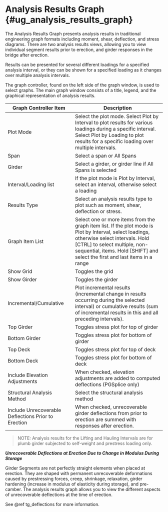 Analysis Results Graph {#ug_analysis_results_graph}
==============================================
The Analysis Results Graph presents analysis results in traditional engineering graph formats including moment, shear, deflection, and stress diagrams. There are two analysis results views, allowing you to view individual segment results prior to erection, and girder responses in the bridge after erection.

Results can be presented for several different loadings for a specified analysis interval, or they can be shown for a specified loading as it changes over multiple analysis intervals.

The graph controller, found on the left side of the graph window, is used to select graphs. The main graph window consists of a title, legend, and the graphical representation of analysis results.

Graph Controller Item | Description
-----|-------------
Plot Mode | Select the plot mode. Select Plot by Interval to plot results for various loadings during a specific interval. Select Plot by Loading to plot results for a specific loading over multiple intervals.
Span | Select a span or All Spans
Girder | Select a girder, or girder line if All Spans is selected
Interval/Loading list | If the plot mode is Plot by Interval, select an interval, otherwise select a loading
Results Type | Select an analysis results type to plot such as moment, shear, deflection or stress.
Graph Item List | Select one or more items from the graph item list. If the plot mode is Plot by Interval, select loadings, otherwise select intervals. Hold [CTRL] to select multiple, non-sequential, items. Hold [SHIFT] and select the first and last items in a range
Show Grid | Toggles the grid 
Show Girder | Toggles the girder
Incremental/Cumulative | Plot incremental results (incremental change in results occurring during the selected interval) or cumulative results (sum of incremental results in this and all preceding intervals).
Top Girder | Toggles stress plot for top of girder
Bottom Girder | Toggles stress plot for bottom of girder
Top Deck | Toggles stress plot for top of deck
Bottom Deck | Toggles stress plot for bottom of deck
Include Elevation Adjustments | When checked, elevation adjustments are added to computed deflections (PGSplice only)
Structural Analysis Method | Select the structural analysis method
Include Unrecoverable Deflections Prior to Erection | When checked, unrecoverable girder deflections from prior to erection are summed with responses after erection.

> NOTE: Analysis results for the Lifting and Hauling Intervals are for plumb girder subjected to self-weight and prestress loading only.

***Unrecoverable Deflections at Erection Due to Change in Modulus During Storage***

Girder Segments are not perfectly straight elements when placed at erection. They are shaped with permanent unrecoverable deformations caused by prestressing forces, creep, shrinkage, relaxation, girder hardening (increase in modulus of elasticity during storage), and pre-camber. The analysis results graph allows you to view the different aspects of unrecoverable deflections at the time of erection.

See @ref tg_deflections for more information.

